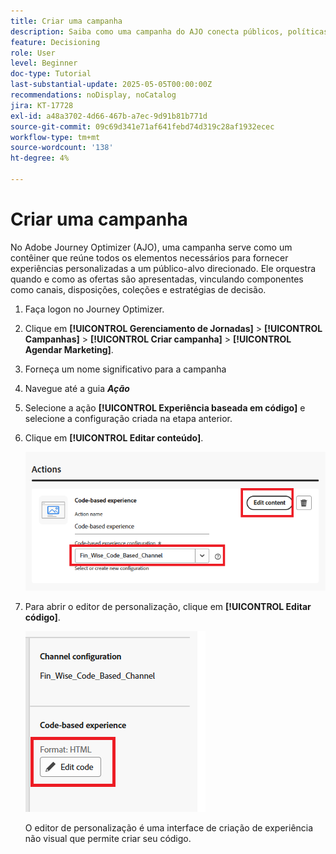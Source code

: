 ```yaml
---
title: Criar uma campanha
description: Saiba como uma campanha do AJO conecta públicos, políticas de decisão e canais para fornecer ofertas personalizadas no momento certo nos pontos de contato do cliente.
feature: Decisioning
role: User
level: Beginner
doc-type: Tutorial
last-substantial-update: 2025-05-05T00:00:00Z
recommendations: noDisplay, noCatalog
jira: KT-17728
exl-id: a48a3702-4d66-467b-a7ec-9d91b81b771d
source-git-commit: 09c69d341e71af641febd74d319c28af1932ecec
workflow-type: tm+mt
source-wordcount: '138'
ht-degree: 4%

---
```


# Criar uma campanha

No Adobe Journey Optimizer (AJO), uma campanha serve como um contêiner que reúne todos os elementos necessários para fornecer experiências personalizadas a um público-alvo direcionado. Ele orquestra quando e como as ofertas são apresentadas, vinculando componentes como canais, disposições, coleções e estratégias de decisão.

1. Faça logon no Journey Optimizer.
1. Clique em **[!UICONTROL Gerenciamento de Jornadas]** > **[!UICONTROL Campanhas]** > **[!UICONTROL Criar campanha]** > **[!UICONTROL Agendar Marketing]**.
1. Forneça um nome significativo para a campanha
1. Navegue até a guia _**Ação**_
1. Selecione a ação **[!UICONTROL Experiência baseada em código]** e selecione a configuração criada na etapa anterior.
1. Clique em **[!UICONTROL Editar conteúdo]**.

   ![criar-campanha](assets/create-campaign.png)

1. Para abrir o editor de personalização, clique em **[!UICONTROL Editar código]**.

   ![edit-cbe_html](assets/edit_code_based_exp_html.png)

   O editor de personalização é uma interface de criação de experiência não visual que permite criar seu código.
